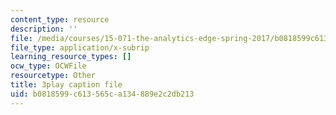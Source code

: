 ```yaml
---
content_type: resource
description: ''
file: /media/courses/15-071-the-analytics-edge-spring-2017/b0818599c613565ca134889e2c2db213_0x4PfWpy-ls.vtt
file_type: application/x-subrip
learning_resource_types: []
ocw_type: OCWFile
resourcetype: Other
title: 3play caption file
uid: b0818599-c613-565c-a134-889e2c2db213
---
```

